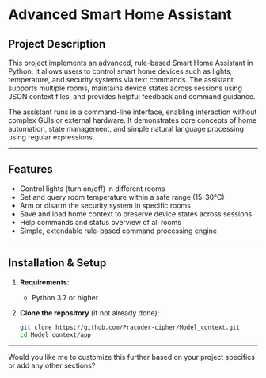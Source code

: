 # Advanced Smart Home Assistant

## Project Description
This project implements an advanced, rule-based Smart Home Assistant in Python. It allows users to control smart home devices such as lights, temperature, and security systems via text commands. The assistant supports multiple rooms, maintains device states across sessions using JSON context files, and provides helpful feedback and command guidance.

The assistant runs in a command-line interface, enabling interaction without complex GUIs or external hardware. It demonstrates core concepts of home automation, state management, and simple natural language processing using regular expressions.

---

## Features
- Control lights (turn on/off) in different rooms
- Set and query room temperature within a safe range (15-30°C)
- Arm or disarm the security system in specific rooms
- Save and load home context to preserve device states across sessions
- Help commands and status overview of all rooms
- Simple, extendable rule-based command processing engine

---

## Installation & Setup

1. **Requirements**:  
   - Python 3.7 or higher

2. **Clone the repository** (if not already done):  
   ```bash
   git clone https://github.com/Pracoder-cipher/Model_context.git
   cd Model_context/app

---

Would you like me to customize this further based on your project specifics or add any other sections?

